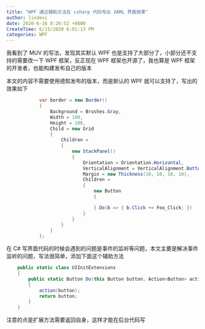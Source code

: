 ```yaml
---
title: "WPF 通过辅助方法在 csharp 代码写出 XAML 界面效果"
author: lindexi
date: 2020-6-16 8:26:52 +0800
CreateTime: 6/15/2020 6:01:13 PM
categories: WPF
---
```


我看到了 MUV 的写法，发现其实默认 WPF 也是支持了大部分了，小部分还不支持的需要改一下 WPF 框架，反正现在 WPF 框架也开源了，我也算是 WPF 框架的开发者，也能构建发布自己的版本

<!--more-->


<!-- CreateTime:6/15/2020 6:01:13 PM -->

<!-- 发布 -->

本文的内容不需要使用德熙发布的版本，而是默认的 WPF 就可以支持了，写出的效果如下

```csharp
            var border = new Border()
            {
                Background = Brushes.Gray,
                Width = 100,
                Height = 100,
                Child = new Grid
                {
                    Children =
                    {
                        new StackPanel()
                        {
                            Orientation = Orientation.Horizontal,
                            VerticalAlignment = VerticalAlignment.Bottom,
                            Margin = new Thickness(10, 10, 10, 10),
                            Children =
                            {
                                new Button
                                {

                                }.Do(b => { b.Click += Foo_Click; })
                            }
                        }
                    }
                }
            };
```

在 C# 写界面代码的时候会遇到的问题是事件的监听等问题，本文主要是解决事件监听的问题，写法很简单，添加下面这个辅助方法

```csharp
    public static class UIInitExtensions
    {
        public static Button Do(this Button button, Action<Button> action)
        {
            action(button);
            return button;
        }
    }
```

注意的点是扩展方法需要返回自身，这样才能在后台代码写

